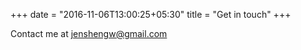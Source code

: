 +++
date = "2016-11-06T13:00:25+05:30"
title = "Get in touch"
+++

Contact me at jenshengw@gmail.com